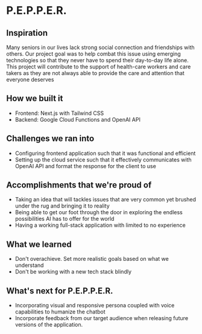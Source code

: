 # P.E.P.P.E.R.

## Inspiration
Many seniors in our lives lack strong social connection and friendships with others. Our project goal was to help combat this issue using emerging technologies​ so that they never have to spend their day-to-day life alone. This project will contribute to the support of health-care workers and care takers as they are not always able to provide the care and attention that everyone deserves

## How we built it
- Frontend: Next.js with Tailwind CSS
- Backend: Google Cloud Functions and OpenAI API

## Challenges we ran into
- Configuring frontend application such that it was functional and efficient
- Setting up the cloud service such that it effectively communicates with OpenAI API and format the response for the client to use

## Accomplishments that we're proud of
- Taking an idea that will tackles issues that are very common yet brushed under the rug and bringing it to reality
- Being able to get our foot through the door in exploring the endless possibilities AI has to offer for the world
- Having a working full-stack application with limited to no experience

## What we learned
- Don't overachieve. Set more realistic goals based on what we understand
- Don't be working with a new tech stack blindly


## What's next for P.E.P.P.E.R.
- Incorporating visual and responsive persona coupled with voice capabilities to humanize the chatbot​
- Incorporate feedback from our target audience when releasing future versions of the application.
